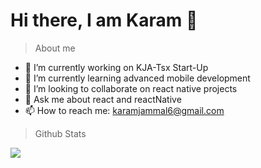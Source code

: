 # Hi there, I am Karam 👋 
  
> About me
- 🔭 I’m currently working on KJA-Tsx Start-Up
- 🌱 I’m currently learning advanced mobile development 
- 👯 I’m looking to collaborate on react native projects
- 💬 Ask me about react and reactNative 
- 📫 How to reach me: karamjammal6@gmail.com

> Github Stats

 <img align="left"   src="https://github-readme-stats.vercel.app/api?username=KJA-Tsx&show_icons=true&theme=github_dark">





